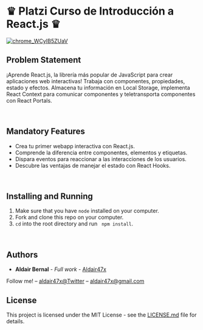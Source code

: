 <h1>♛ Platzi Curso de Introducción a React.js ♛ </h1>

[![chrome_WCyIB5ZUaV](https://i.im.ge/2022/09/26/1NUfkq.chrome-WCyIB5ZUaV.gif)](https://im.ge/i/1NUfkq)

<h2>Problem Statement</h2>

<p>
¡Aprende React.js, la librería más popular de JavaScript para crear aplicaciones web interactivas! Trabaja con componentes, propiedades, estado y efectos. Almacena tu información en Local Storage, implementa React Context para comunicar componentes y teletransporta componentes con React Portals.
</p>

<br>

<h2>Mandatory Features</h2>
<ul>

<li>Crea tu primer webapp interactiva con React.js.
</li>

<li>
Comprende la diferencia entre componentes, elementos y etiquetas.
</li>

<li> Dispara eventos para reaccionar a las interacciones de los usuarios.
</li>

<li>
Descubre las ventajas de manejar el estado con React Hooks.
</li>


</ul>

<br>

## Installing and Running

1. Make sure that you have `node` installed on your computer.
2. Fork and clone this repo on your computer.
3. `cd` into the root directory and run ` npm install`.



<br>

## Authors

* **Aldair Bernal** - *Full work* - [Aldair47x](https://github.com/Aldair47x)

Follow me! – [aldair47x@Twitter](https://twitter.com/aldair47x) – aldair47x@gmail.com

## License

This project is licensed under the MIT License - see the [LICENSE.md](LICENSE.md) file for details.